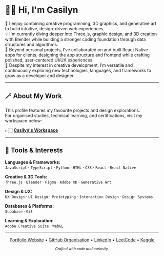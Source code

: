 # 👋🏻 Hi, I'm Casilyn

🎨 I enjoy combining creative programming, 3D graphics, and generative art to build intuitive, design-driven web experiences.  
💡 I'm currently diving deeper into Three.js, graphic design, and 3D creation with Blender while building a stronger coding foundation through data structures and algorithms.  
🧩 Beyond personal projects, I’ve collaborated on and built React Native apps for clients, designing the app structure and frontend while crafting polished, user-centered UI/UX experiences.  
🌱 Despite my interest in creative development, I’m versatile and continuously exploring new technologies, languages, and frameworks to grow as a developer and designer.

---

## 🪄 About My Work

This profile features my favourite projects and design explorations.  
For organised studies, technical learning, and certifications, visit my workspace below:

👉🏻 **[Casilyn's Workspace](https://github.com/by-zr)**

---

## 🔮 Tools & Interests

**Languages & Frameworks:**  
`JavaScript` · `TypeScript` · `Python` · `HTML` · `CSS` · `React` · `React Native`  

**Creative & 3D Tools:**  
`Three.js` · `Blender` · `Figma` · `Adobe XD` · `Generative Art`  

**Design & UX:**  
`UX Design` · `UI Design` · `Prototyping` · `Interaction Design` · `Design Systems`  

**Databases & Platforms:**  
`Supabase` · `Git` 

**Learning & Exploration:**  
 `Adobe Creative Suite` · `WebGL`

---

<p align="center">
  <a href="https://casilynzirui.tech" target="_blank">Portfolio Website</a> •
  <a href="https://github.com/by-zr" target="_blank">GitHub Organisation</a> •
  <a href="https://www.linkedin.com/in/casilynzirui/" target="_blank">LinkedIn</a> •
  <a href="https://www.leetcode.com/casilynzirui/" target="_blank">LeetCode</a> •
  <a href="https://www.kaggle.com/casilynzirui/" target="_blank">Kaggle</a> 
</p>

<p align="center">
  <sub><em>Crafted with code and curiosity.</em></sub>
</p>
